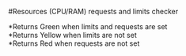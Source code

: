 #Resources (CPU/RAM) requests and limits checker

*Returns Green when limits and requests are set  
*Returns Yellow when limits are not set  
*Returns Red when requests are not set  
